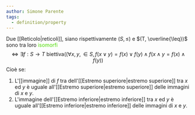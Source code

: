 ```yaml
---
author: Simone Parente
tags:
  - definition/property
---
```


Due [[Reticolo|reticoli]], siano rispettivamente $(S, \leq)$ e $(T, \overline{\leq})$ sono tra loro <span style="color:#4ddb00">isomorfi</span> $$\iff \exists f:S \rightarrow T \text{ biettiva} ((\forall x,y, \in S, f(x \lor y) = f(x) \lor f(y) \land f(x \land y = f(x) \land f(y))$$
Cioè se:
1. L'[[immagine]] di $f$ tra dell'[[Estremo superiore|estremo superiore]] tra $x$ ed $y$ è uguale all'[[Estremo superiore|estremo superiore]] delle immagini di $x$ e $y$.
2. L'immagine dell'[[Estremo inferiore|estremo inferiore]] tra $x$ ed $y$ è uguale all'[[Estremo inferiore|estremo inferiore]] delle immagini di $x$ e $y$.